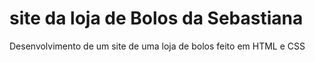 # site da loja de Bolos da Sebastiana
 Desenvolvimento de um site de uma loja de bolos feito em HTML e CSS
